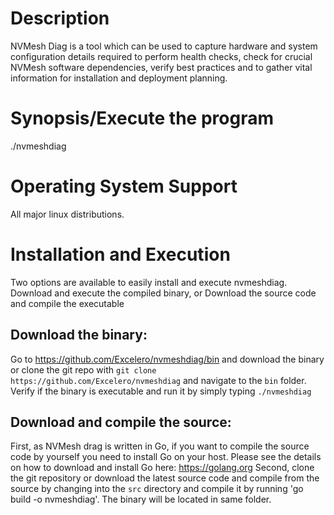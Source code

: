 # Description
NVMesh Diag is a tool which can be used to capture hardware and system configuration details required to perform health checks, check for crucial NVMesh software dependencies, verify best practices and to gather vital information for installation and deployment planning.
# Synopsis/Execute the program
./nvmeshdiag
# Operating System Support
All major linux distributions.
# Installation and Execution
Two options are available to easily install and execute nvmeshdiag.
Download and execute the compiled binary, or
Download the source code and compile the executable

## Download the binary:
Go to https://github.com/Excelero/nvmeshdiag/bin and download the binary or clone the git repo with `git clone https://github.com/Excelero/nvmeshdiag` and navigate to the `bin` folder. Verify if the binary is executable and run it by simply typing `./nvmeshdiag`
## Download and compile the source:
First, as NVMesh drag is written in Go, if you want to compile the source code by yourself you need to install Go on your host. Please see the details on how to download and install Go here: https://golang.org
Second, clone the git repository or download the latest source code and compile from the source by changing into the `src` directory and compile it by running 'go build -o nvmeshdiag'. The binary will be located in same folder.

